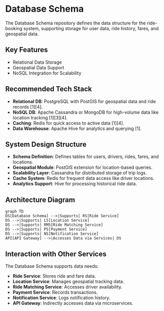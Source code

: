 # Database Schema

The Database Schema repository defines the data structure for the ride-booking system, supporting storage for user data, ride history, fares, and geospatial data.

## Key Features
- Relational Data Storage
- Geospatial Data Support
- NoSQL Integration for Scalability

## Recommended Tech Stack
- **Relational DB**: PostgreSQL with PostGIS for geospatial data and ride records [1][4].
- **NoSQL DB**: Apache Cassandra or MongoDB for high-volume data like location tracking [1][3][4].
- **Caching**: Redis for quick access to active data [1][4].
- **Data Warehouse**: Apache Hive for analytics and querying [1].

## System Design Structure
- **Schema Definition**: Defines tables for users, drivers, rides, fares, and locations.
- **Geospatial Module**: PostGIS extension for location-based queries.
- **Scalability Layer**: Cassandra for distributed storage of trip logs.
- **Cache System**: Redis for frequent data access like driver locations.
- **Analytics Support**: Hive for processing historical ride data.

## Architecture Diagram
```mermaid
graph TD
DS[Database Schema] -->|Supports| RS[Ride Service]
DS -->|Supports| LS[Location Service]
DS -->|Supports| RMS[Ride Matching Service]
DS -->|Supports| PS[Payment Service]
DS -->|Supports| NS[Notification Service]
API[API Gateway] -->|Accesses Data via Services| DS
```

## Interaction with Other Services
The Database Schema supports data needs:
- **Ride Service**: Stores ride and fare data.
- **Location Service**: Manages geospatial tracking data.
- **Ride Matching Service**: Accesses driver availability.
- **Payment Service**: Records transactions.
- **Notification Service**: Logs notification history.
- **API Gateway**: Indirectly accesses data via microservices.

